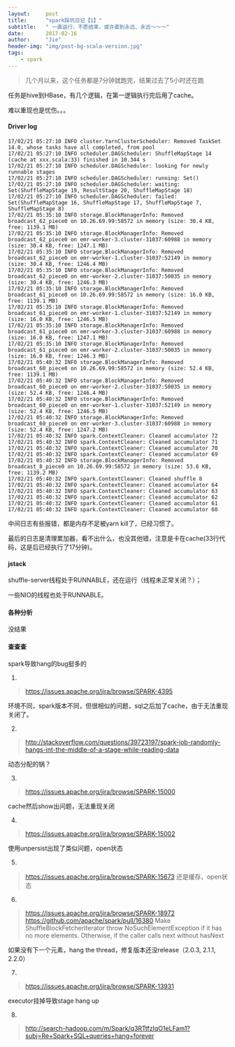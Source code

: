 ```yaml
---
layout:     post
title:      "spark踩坑日记【1】"
subtitle:   " 一直运行，不愿结束，或许直到永远、永远～～～"
date:       2017-02-16
author:     "Jie"
header-img: "img/post-bg-scala-version.jpg"
tags:
    - spark
---
```


> 几个月以来，这个任务都是7分钟就跑完，结果过去了5小时还在跑

任务是hive到HBase，有几个逻辑，在第一逻辑执行完后用了cache。

难以重现也是忧伤。。。

#### Driver log

```
17/02/21 05:27:10 INFO cluster.YarnClusterScheduler: Removed TaskSet 14.0, whose tasks have all completed, from pool
17/02/21 05:27:10 INFO scheduler.DAGScheduler: ShuffleMapStage 14 (cache at xxx.scala:33) finished in 10.344 s
17/02/21 05:27:10 INFO scheduler.DAGScheduler: looking for newly runnable stages
17/02/21 05:27:10 INFO scheduler.DAGScheduler: running: Set()
17/02/21 05:27:10 INFO scheduler.DAGScheduler: waiting: Set(ShuffleMapStage 19, ResultStage 20, ShuffleMapStage 18)
17/02/21 05:27:10 INFO scheduler.DAGScheduler: failed: Set(ShuffleMapStage 16, ShuffleMapStage 17, ShuffleMapStage 7, ShuffleMapStage 8)
17/02/21 05:35:10 INFO storage.BlockManagerInfo: Removed broadcast_62_piece0 on 10.26.69.99:58572 in memory (size: 30.4 KB, free: 1139.1 MB)
17/02/21 05:35:10 INFO storage.BlockManagerInfo: Removed broadcast_62_piece0 on emr-worker-3.cluster-31037:60988 in memory (size: 30.4 KB, free: 1247.1 MB)
17/02/21 05:35:10 INFO storage.BlockManagerInfo: Removed broadcast_62_piece0 on emr-worker-1.cluster-31037:52149 in memory (size: 30.4 KB, free: 1246.4 MB)
17/02/21 05:35:10 INFO storage.BlockManagerInfo: Removed broadcast_62_piece0 on emr-worker-2.cluster-31037:50035 in memory (size: 30.4 KB, free: 1246.3 MB)
17/02/21 05:35:10 INFO storage.BlockManagerInfo: Removed broadcast_61_piece0 on 10.26.69.99:58572 in memory (size: 16.0 KB, free: 1139.1 MB)
17/02/21 05:35:10 INFO storage.BlockManagerInfo: Removed broadcast_61_piece0 on emr-worker-1.cluster-31037:52149 in memory (size: 16.0 KB, free: 1246.5 MB)
17/02/21 05:35:10 INFO storage.BlockManagerInfo: Removed broadcast_61_piece0 on emr-worker-3.cluster-31037:60988 in memory (size: 16.0 KB, free: 1247.1 MB)
17/02/21 05:35:10 INFO storage.BlockManagerInfo: Removed broadcast_61_piece0 on emr-worker-2.cluster-31037:50035 in memory (size: 16.0 KB, free: 1246.3 MB)
17/02/21 05:40:32 INFO storage.BlockManagerInfo: Removed broadcast_60_piece0 on 10.26.69.99:58572 in memory (size: 52.4 KB, free: 1139.1 MB)
17/02/21 05:40:32 INFO storage.BlockManagerInfo: Removed broadcast_60_piece0 on emr-worker-2.cluster-31037:50035 in memory (size: 52.4 KB, free: 1246.4 MB)
17/02/21 05:40:32 INFO storage.BlockManagerInfo: Removed broadcast_60_piece0 on emr-worker-1.cluster-31037:52149 in memory (size: 52.4 KB, free: 1246.5 MB)
17/02/21 05:40:32 INFO storage.BlockManagerInfo: Removed broadcast_60_piece0 on emr-worker-3.cluster-31037:60988 in memory (size: 52.4 KB, free: 1247.2 MB)
17/02/21 05:40:32 INFO spark.ContextCleaner: Cleaned accumulator 72
17/02/21 05:40:32 INFO spark.ContextCleaner: Cleaned accumulator 71
17/02/21 05:40:32 INFO spark.ContextCleaner: Cleaned accumulator 70
17/02/21 05:40:32 INFO spark.ContextCleaner: Cleaned accumulator 69
17/02/21 05:40:32 INFO storage.BlockManagerInfo: Removed broadcast_8_piece0 on 10.26.69.99:58572 in memory (size: 53.6 KB, free: 1139.2 MB)
17/02/21 05:40:32 INFO spark.ContextCleaner: Cleaned shuffle 8
17/02/21 05:40:32 INFO spark.ContextCleaner: Cleaned accumulator 64
17/02/21 05:40:32 INFO spark.ContextCleaner: Cleaned accumulator 63
17/02/21 05:40:32 INFO spark.ContextCleaner: Cleaned accumulator 62
17/02/21 05:40:32 INFO spark.ContextCleaner: Cleaned accumulator 61
17/02/21 05:40:32 INFO spark.ContextCleaner: Cleaned accumulator 60
```

中间日志有些报错，都是内存不足被yarn kill了，已经习惯了。

最后的日志是清理累加器，看不出什么，也没其他错，注意是卡在cache(33行代码，这是后已经执行了17分钟)。

#### jstack

shuffle-server线程处于RUNNABLE，还在运行（线程未正常关闭？）；

一些NIO的线程也处于RUNNABLE。

#### 各种分析

没结果

#### 查查查

spark导致hang的bug挺多的

1.

> https://issues.apache.org/jira/browse/SPARK-4395

环境不同，spark版本不同，但很相似的问题，sql之后加了cache，由于无法重现关闭了。

2.

> http://stackoverflow.com/questions/39723197/spark-job-randomly-hangs-int-the-middle-of-a-stage-while-reading-data

动态分配的锅？

3.

> https://issues.apache.org/jira/browse/SPARK-15000

cache然后show出问题，无法重现关闭

4.

> https://issues.apache.org/jira/browse/SPARK-15002

使用unpersist出现了类似问题，open状态

5.

> https://issues.apache.org/jira/browse/SPARK-15673
还是缓存，open状态

6.
> https://issues.apache.org/jira/browse/SPARK-18972
> https://github.com/apache/spark/pull/16380
> Make ShuffleBlockFetcherIterator throw NoSuchElementException if it has no more elements. Otherwise, if the caller calls next without hasNext

如果没有下一个元素，hang the thread，修复版本还没release（2.0.3, 2.1.1, 2.2.0）

7.

> https://issues.apache.org/jira/browse/SPARK-13931

executor挂掉导致stage hang up

8.

> http://search-hadoop.com/m/Spark/q3RTtfzIqO1eLFam1?subj=Re+Spark+SQL+queries+hang+forever
